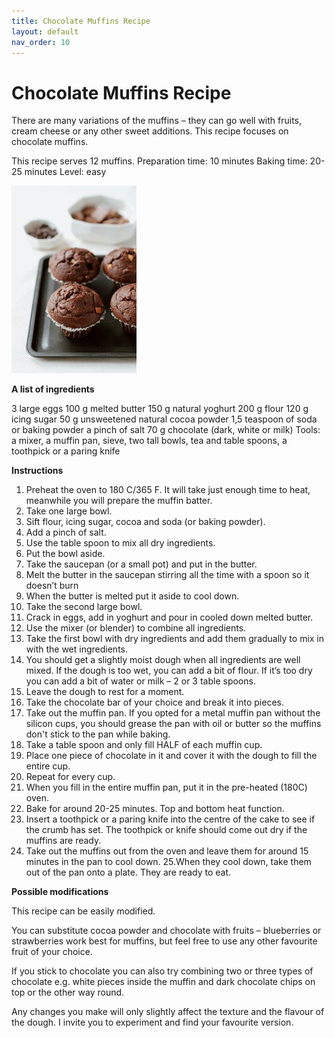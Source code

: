 ```yaml
---
title: Chocolate Muffins Recipe
layout: default
nav_order: 10
---
```




<h1>Chocolate Muffins Recipe</h1>

There are many variations of the muffins – they can go well with fruits, cream cheese or any other sweet additions. This recipe focuses on chocolate muffins.

This recipe serves 12 muffins.
Preparation time: 10 minutes
Baking time: 20-25 minutes
Level: easy

![Alt text](small_size_chocolate_muffins3jpg.jpg)


**A list of ingredients**

3 large eggs
100 g melted butter
150 g natural yoghurt
200 g flour
120 g icing sugar
50 g unsweetened natural cocoa powder
1,5 teaspoon of soda or baking powder
a pinch of salt
70 g chocolate (dark, white or milk)
Tools: a mixer, a muffin pan, sieve, two tall bowls, tea and table spoons, a toothpick or a paring knife

**Instructions**

1. Preheat the oven to 180 C/365 F. It will take just enough time to heat, meanwhile you will prepare the muffin batter.
2. Take one large bowl.
3. Sift flour, icing sugar, cocoa and soda (or baking powder).
4. Add a pinch of salt.
5. Use the table spoon to mix all dry ingredients.
6. Put the bowl aside.
7. Take the saucepan (or a small pot) and put in the butter.
8. Melt the butter in the saucepan stirring all the time with a spoon so it doesn’t burn
9. When the butter is melted put it aside to cool down.
10. Take the second large bowl.
11. Crack in eggs, add in yoghurt and pour in cooled down melted butter.
12. Use the mixer (or blender) to combine all ingredients.
13. Take the first bowl with dry ingredients and add them gradually to mix in with the wet ingredients.
14. You should get a slightly moist dough when all ingredients are well mixed. If the dough is too wet, you can add a bit of flour. If it’s too dry you can add a bit of water or milk – 2 or 3 table spoons.
15. Leave the dough to rest for a moment.
16. Take the chocolate bar of your choice and break it into pieces.
17. Take out the muffin pan. If you opted for a metal muffin pan without the silicon cups, you should grease the pan with oil or butter so the muffins don't stick to the pan while baking.
18. Take a table spoon and only fill HALF of each muffin cup.
19. Place one piece of chocolate in it and cover it with the dough to fill the entire cup.
20. Repeat for every cup.
21. When you fill in the entire muffin pan, put it in the pre-heated (180C) oven.
22. Bake for around 20-25 minutes. Top and bottom heat function.
23. Insert a toothpick or a paring knife into the centre of the cake to see if the crumb has set. The toothpick or knife should come out dry if the muffins are ready.
24. Take out the muffins out from the oven and leave them for around 15 minutes in the pan to cool down.
25.When they cool down, take them out of the pan onto a plate. They are ready to eat.

**Possible modifications**

This recipe can be easily modified. 

You can substitute cocoa powder and chocolate with fruits – blueberries or strawberries work best for muffins, but feel free to use any other favourite fruit of your choice.

If you stick to chocolate you can also try combining two or three types of chocolate e.g. white pieces inside the muffin and dark chocolate chips on top or the other way round.

Any changes you make will only slightly affect the texture and the flavour of the dough. I invite you to experiment and find your favourite version. 
